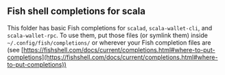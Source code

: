## Fish shell completions for scala
This folder has basic Fish completions for `scalad`, `scala-wallet-cli`, and `scala-wallet-rpc`. To use them, put those files (or symlink them) inside `~/.config/fish/completions/` or wherever your Fish completion files are (see [https://fishshell.com/docs/current/completions.html#where-to-put-completions](https://fishshell.com/docs/current/completions.html#where-to-put-completions))
